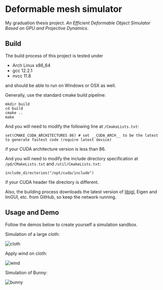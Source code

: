 # Deformable mesh simulator

My graduation thesis project. *An Efficient Deformable Object Simulator Based on GPU and Projective Dynamics*.

## Build

The build process of this project is tested under

* Arch Linux x86_64
* gcc 12.2.1
* nvcc 11.8

and should be able to run on Windows or OSX as well.

Generally, use the standard cmake build pipeline:

```
mkdir build
cd build
cmake ..
make
```

And you will need to modify the following line at `/CmakeLists.txt`:

```
set(CMAKE_CUDA_ARCHITECTURES 86) # set __CUDA_ARCH__ to be the latest to generate fastest code (require latest device)
```

if your CUDA architecture version is less than 86.  

And you will need to modify the include directory specification at `/pd/CMakeLists.txt` and `/util/CmakeLists.txt`:

```
include_directories("/opt/cuda/include")
```

if your CUDA header file directory is different.

Also, the building process downloads the latest version of [libigl](https://github.com/libigl/libigl), Eigen and ImGUI, etc. from GitHub, so keep the network running.

## Usage and Demo

Follow the demos below to create yourself a simulation sandbox.

Simulation of a large cloth:

![cloth](./docs/large-cloth.gif)

Apply wind on cloth:

![wind](./docs/wind.gif)

Simulation of Bunny:

![bunny](./docs/bunny.gif)
